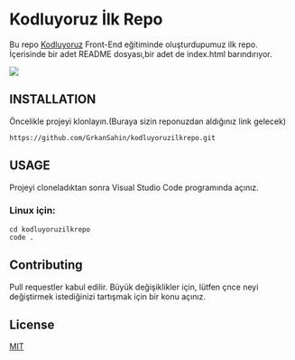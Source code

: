 # Kodluyoruz İlk Repo
 Bu repo [Kodluyoruz](www.kodluyoruz.org) Front-End eğitiminde oluşturdupumuz ilk repo. İçerisinde bir adet README dosyası,bir adet de index.html barındırıyor.

![](https://cdn.discordapp.com/attachments/1031558740429787217/1032323278058045450/kodluyoruz.png) 
## INSTALLATION
 Öncelikle projeyi klonlayın.(Buraya sizin reponuzdan aldığınız link gelecek)
```
https://github.com/GrkanSahin/kodluyoruzilkrepo.git
```

## USAGE
 Projeyi cloneladıktan sonra Visual Studio Code programında açınız.
### Linux için:
```
cd kodluyoruzilkrepo
code .
```
## Contributing
 Pull requestler kabul edilir. Büyük değişiklikler için, lütfen çnce neyi değiştirmek istediğinizi tartışmak için bir konu açınız.

## License
[MIT](https://choosealicense.com/licenses/mit/)

